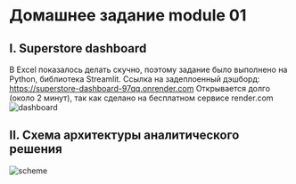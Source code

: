# Домашнее задание module 01

## I. Superstore dashboard

В Excel показалось делать скучно, поэтому задание было выполнено на Python, библиотека Streamlit.
Ссылка на задеплоенный дэшборд: https://superstore-dashboard-97qq.onrender.com
Открывается долго (около 2 минут), так как сделано на бесплатном сервисе render.com
![dashboard](/screenshots/dashboard.jpeg)



## II. Схема архитектуры аналитического решения
![scheme](/screenshots/scheme.jpeg)
